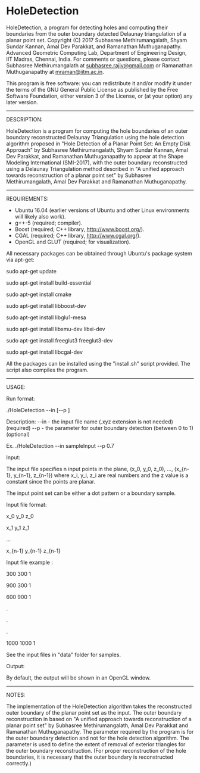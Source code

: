 # HoleDetection
HoleDetection, a program for detecting holes and computing their boundaries from the outer boundary detected Delaunay triangulation of a planar point set.
Copyright (C) 2017 Subhasree Methirumangalath, Shyam Sundar Kannan, Amal Dev Parakkat, and Ramanathan Muthuganapathy.
Advanced Geometric Computing Lab, Department of Engineering Design, IIT Madras, Chennai, India.
For comments or questions, please contact Subhasree Methirumangalath at subhasree.rajiv@gmail.com or Ramanathan Muthuganapathy at mraman@iitm.ac.in.

This program is free software: you can redistribute it and/or modify
it under the terms of the GNU General Public License as published by
the Free Software Foundation, either version 3 of the License, or
(at your option) any later version.

--------------------------------------------------------------------------------

DESCRIPTION:

HoleDetection is a program for computing the hole boundaries of an outer boundary reconstructed Delaunay Triangulation using the hole detection algorithm proposed in "Hole Detection of a Planar Point Set: An Empty Disk Approach" by Subhasree Methirumangalath, Shyam Sundar Kannan, Amal Dev Parakkat, and Ramanathan Muthuganapathy to appear at the Shape Modeling International (SMI-2017), with the outer boundary reconstructed using a Delaunay Triangulation method described in "A unified approach towards reconstruction of a planar point set" by Subhasree Methirumangalath, Amal Dev Parakkat and Ramanathan Muthuganapathy.

--------------------------------------------------------------------------------

REQUIREMENTS:

- Ubuntu 16.04 (earlier versions of Ubuntu and other Linux environments will likely also work).
- g++-5                  (required; compiler).
- Boost                  (required; C++ library, http://www.boost.org/).
- CGAL                   (required; C++ library, http://www.cgal.org/).
- OpenGL and GLUT        (required; for visualization).

All necessary packages can be obtained through Ubuntu's package system via apt-get:

sudo apt-get update

sudo apt-get install build-essential

sudo apt-get install cmake

sudo apt-get install libboost-dev

sudo apt-get install libglu1-mesa

sudo apt-get install libxmu-dev libxi-dev

sudo apt-get install freeglut3 freeglut3-dev

sudo apt-get install libcgal-dev

All the packages can be installed using the "install.sh" script provided. The script also compiles the program.

--------------------------------------------------------------------------------

USAGE:

Run format:

./HoleDetection --in <filename> [--p <outer boundary parameter>]

Description:
  --in - the input file name (.xyz extension is not needed) (required)
  --p  - the parameter for outer boundary detection (between 0 to 1) (optional)

Ex.
./HoleDetection --in sampleInput --p 0.7


Input:

The input file specifies n input points in the plane, (x_0, y_0, z_0), ..., (x_{n-1}, y_{n-1}, z_{n-1}) where x_i, y_i, z_i are real numbers and the z value is a constant since the points are planar.

The input point set can be either a dot pattern or a boundary sample.

Input file format:

x_0 y_0 z_0

x_1 y_1 z_1

...

x_{n-1} y_{n-1} z_{n-1}

Input file example :

300 300 1

900 300 1

600 900 1

.

.

.

1000 1000 1


See the input files in "data" folder for samples.

Output:

By default, the output will be shown in an OpenGL window.

--------------------------------------------------------------------------------

NOTES:

The implementation of the HoleDetection algorithm takes the reconstructed outer boundary of the planar point set as the input. The outer boundary reconstruction in based on "A unified approach towards reconstruction of a planar point set" by Subhasree Methirumangalath, Amal Dev Parakkat and Ramanathan Muthuganapathy. The parameter required by the program is for the outer boundary detection and not for the hole detection algorithm.
The parameter is used to define the extent of removal of exterior triangles for the outer boundary reconstruction. (For proper reconstruction of the hole boundaries, it is necessary that the outer boundary is reconstructed correctly.)

